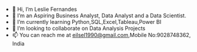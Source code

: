 - 👋 Hi, I’m Leslie Fernandes
- 👀 I’m an Aspiring Business Analyst, Data Analyst and a Data Scientist.
- 🌱 I’m currently learning Python,SQL,Excel,Tableau,Power BI
- 💞️ I’m looking to collaborate on Data Analysis Projects
- 📫 You can reach me at eilsel1990@gmail.com,Mobile No:9028748362, India

<!---
eilsel1990/eilsel1990 is a ✨ special ✨ repository because its `README.md` (this file) appears on your GitHub profile.
You can click the Preview link to take a look at your changes.
--->
